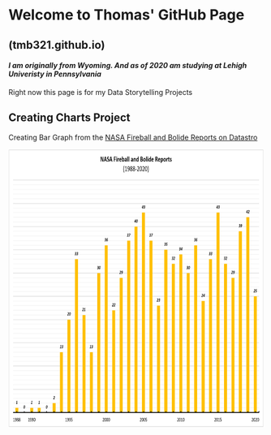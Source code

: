 # Welcome to Thomas' GitHub Page 
## (tmb321.github.io)
#### _I am originally from Wyoming. And as of 2020 am studying at Lehigh Univeristy in Pennsylvania_

Right now this page is for my Data Storytelling Projects

## Creating Charts Project

Creating Bar Graph from the [NASA Fireball and Bolide Reports on Datastro](https://www.datastro.eu/explore/dataset/nasa-fireball-and-bolide-reports/table/?sort=date)

<img src="CreatingChartsBolidFireballCountImage.png" width="800" height="550">


